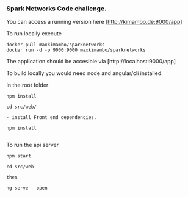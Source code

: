 ### Spark Networks Code challenge. 

You can access a running version here [http://kimambo.de:9000/app]

To run locally execute 

``` 
docker pull maxkimambo/sparknetworks
docker run -d -p 9000:9000 maxkimambo/sparknetworks 
```

The application should be accesible via [http://localhost:9000/app]


To build locally you would need node and angular/cli installed. 

In the root folder

```
npm install 

cd src/web/ 
 
- install Front end dependencies. 

npm install  


```

To run the api server 

```
npm start 
```

```
cd src/web  

then 

ng serve --open 

```

